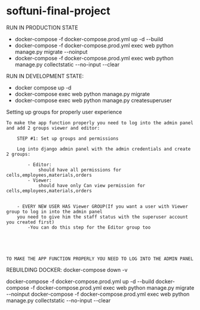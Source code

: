 # softuni-final-project

RUN IN PRODUCTION STATE
- docker-compose -f docker-compose.prod.yml up -d --build
- docker-compose -f docker-compose.prod.yml exec web python manage.py migrate --noinput
- docker-compose -f docker-compose.prod.yml exec web python manage.py collectstatic --no-input --clear

RUN IN DEVELOPMENT STATE:
- docker compose up -d
- docker-compose exec web python manage.py migrate
- docker-compose exec web python manage.py createsuperuser


Setting up groups for properly user experience
```
To make the app function properly you need to log into the admin panel and add 2 groups viewer and editor:

    STEP #1: Set up groups and permissions 
        
    Log into django admin panel with the admin credentials and create 2 groups:

        - Editor:
            should have all permissions for cells,employees,materials,orders
        - Viewer:
            should have only Can view permission for cells,employees,materials,orders


    - EVERY NEW USER HAS Viewer GROUP(If you want a user with Viewer group to log in into the admin panel
    you need to give him the staff status with the superuser account you created first)
        -You can do this step for the Editor group too

    


    
TO MAKE THE APP FUNCTION PROPERLY YOU NEED TO LOG INTO THE ADMIN PANEL
```

REBUILDING DOCKER:
docker-compose down -v

docker-compose -f docker-compose.prod.yml up -d --build
docker-compose -f docker-compose.prod.yml exec web python manage.py migrate --noinput
docker-compose -f docker-compose.prod.yml exec web python manage.py collectstatic --no-input --clear